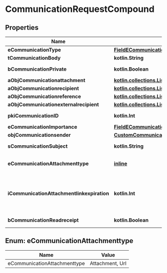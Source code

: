 
# CommunicationRequestCompound

## Properties
Name | Type | Description | Notes
------------ | ------------- | ------------- | -------------
**eCommunicationType** | [**FieldECommunicationType**](FieldECommunicationType.md) |  | 
**tCommunicationBody** | **kotlin.String** | The Body of the Communication | 
**bCommunicationPrivate** | **kotlin.Boolean** | Whether the Communication is private or not | 
**aObjCommunicationattachment** | [**kotlin.collections.List&lt;CustomCommunicationattachmentRequest&gt;**](CustomCommunicationattachmentRequest.md) |  | 
**aObjCommunicationrecipient** | [**kotlin.collections.List&lt;CommunicationrecipientRequestCompound&gt;**](CommunicationrecipientRequestCompound.md) |  | 
**aObjCommunicationreference** | [**kotlin.collections.List&lt;CommunicationreferenceRequestCompound&gt;**](CommunicationreferenceRequestCompound.md) |  | 
**aObjCommunicationexternalrecipient** | [**kotlin.collections.List&lt;CommunicationexternalrecipientRequestCompound&gt;**](CommunicationexternalrecipientRequestCompound.md) |  | 
**pkiCommunicationID** | **kotlin.Int** | The unique ID of the Communication. |  [optional]
**eCommunicationImportance** | [**FieldECommunicationImportance**](FieldECommunicationImportance.md) |  |  [optional]
**objCommunicationsender** | [**CustomCommunicationsenderRequest**](CustomCommunicationsenderRequest.md) |  |  [optional]
**sCommunicationSubject** | **kotlin.String** | The subject of the Communication |  [optional]
**eCommunicationAttachmenttype** | [**inline**](#ECommunicationAttachmenttype) | How the attachment should be included in the email.   Only used if eCommunicationType is **Email** |  [optional]
**iCommunicationAttachmentlinkexpiration** | **kotlin.Int** | The number of days before the attachment link expired.   Only used if eCommunicationType is **Email** and eCommunicationattachmentType is **Link** |  [optional]
**bCommunicationReadreceipt** | **kotlin.Boolean** | Whether we ask for a read receipt or not. |  [optional]


<a id="ECommunicationAttachmenttype"></a>
## Enum: eCommunicationAttachmenttype
Name | Value
---- | -----
eCommunicationAttachmenttype | Attachment, Url



